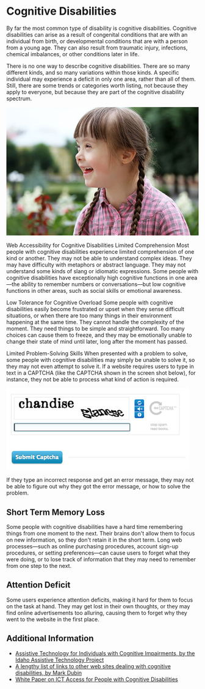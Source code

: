 # Cognitive Disabilities

By far the most common type of disability is cognitive disabilities. Cognitive disabilities can arise as a result of congenital conditions that are with an individual from birth, or developmental conditions that are with a person from a young age. They can also result from traumatic injury, infections, chemical imbalances, or other conditions later in life.

There is no one way to describe cognitive disabilities. There are so many different kinds, and so many variations within those kinds. A specific individual may experience a deficit in only one area, rather than all of them. Still, there are some trends or categories worth listing, not because they apply to everyone, but because they are part of the cognitive disability spectrum.

![a child with down syndrome smiling](down-syndrome-700.jpg)

Web Accessibility for Cognitive Disabilities
Limited Comprehension
Most people with cognitive disabilities experience limited comprehension of one kind or another. They may not be able to understand complex ideas. They may have difficulty with metaphors or abstract language. They may not understand some kinds of slang or idiomatic expressions. Some people with cognitive disabilities have exceptionally high cognitive functions in one area—the ability to remember numbers or conversations—but low cognitive functions in other areas, such as social skills or emotional awareness.

Low Tolerance for Cognitive Overload
Some people with cognitive disabilities easily become frustrated or upset when they sense difficult situations, or when there are too many things in their environment happening at the same time. They cannot handle the complexity of the moment. They need things to be simple and straightforward. Too many choices can cause them to freeze, and they may be emotionally unable to change their state of mind until later, long after the moment has passed.

Limited Problem-Solving Skills
When presented with a problem to solve, some people with cognitive disabilities may simply be unable to solve it, so they may not even attempt to solve it. If a website requires users to type in text in a CAPTCHA (like the CAPTCHA shown in the screen shot below), for instance, they not be able to process what kind of action is required.

![screenshot of a captcha](captcha.jpg)

If they type an incorrect response and get an error message, they may not be able to figure out why they got the error message, or how to solve the problem.

## Short Term Memory Loss

Some people with cognitive disabilities have a hard time remembering things from one moment to the next. Their brains don't allow them to focus on new information, so they don't retain it in the short term. Long web processes—such as online purchasing procedures, account sign-up procedures, or setting preferences—can cause users to forget what they were doing, or to lose track of information that they may need to remember from one step to the next.

## Attention Deficit

Some users experience attention deficits, making it hard for them to focus on the task at hand. They may get lost in their own thoughts, or they may find online advertisements too alluring, causing them to forget why they went to the website in the first place.

## Additional Information

- [Assistive Technology for Individuals with Cognitive Impairments, by the Idaho Assistive Technology Project](http://idahoat.org/Portals/60/Documents/Services/Resources/AT_CognitiveImpairmentsHandbook.pdf)
- [A lengthy list of links to other web sites dealing with cognitive disabilities, by Mark Dubin](http://web.archive.org/web/20210211011149/https://spot.colorado.edu/~dubin/bookmarks/b/445.html)
- [White Paper on ICT Access for People with Cognitive Disabilities](https://www.fcc.gov/document/white-paper-ict-access-people-cognitive-disabilities)